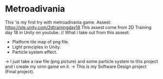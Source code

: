 # Metroadivania
This 'is my first try with metroadivania game.
Assest: https://ole.unity.com/2dtrainingday18
This assest come from 2D Training day 18 in Unity on youtube.
//
What i take out from this assest: 
  + Platform tile map of png file.
  + Light principles in Unity.
  + Particle system effect.

-> I just take a raw file (png picture) and some particle system to this project and i create my ornn game on it. 
-> This is my Software Design project (Final project).
